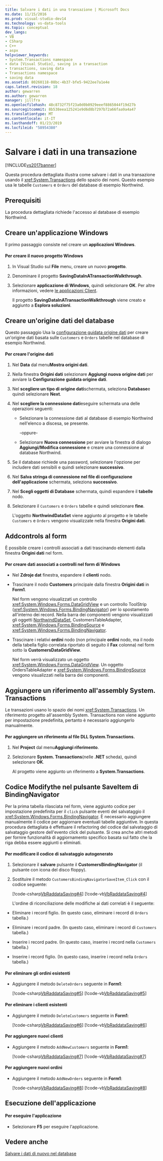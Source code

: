 ```yaml
---
title: Salvare i dati in una transazione | Microsoft Docs
ms.date: 11/15/2016
ms.prod: visual-studio-dev14
ms.technology: vs-data-tools
ms.topic: conceptual
dev_langs:
- VB
- CSharp
- C++
- aspx
helpviewer_keywords:
- System.Transactions namespace
- data [Visual Studio], saving in a transaction
- transactions, saving data
- Transactions namespace
- saving data
ms.assetid: 80260118-08bc-4b37-bfe5-9422ee7a1e4e
caps.latest.revision: 18
author: gewarren
ms.author: gewarren
manager: jillfra
ms.openlocfilehash: 48c8732f75f23a0d0b0929eeef8865044f19d27b
ms.sourcegitcommit: 8b538eea125241e9d6d8b7297b72a66faa9a4a47
ms.translationtype: MT
ms.contentlocale: it-IT
ms.lasthandoff: 01/23/2019
ms.locfileid: "58954380"
---
```

# <a name="save-data-in-a-transaction"></a>Salvare i dati in una transazione
[!INCLUDE[vs2017banner](../includes/vs2017banner.md)]

  
Questa procedura dettagliata illustra come salvare i dati in una transazione usando il <xref:System.Transactions> dello spazio dei nomi. Questo esempio usa le tabelle `Customers` e `Orders` del database di esempio Northwind.  
  
## <a name="prerequisites"></a>Prerequisiti  
 La procedura dettagliata richiede l'accesso al database di esempio Northwind.
  
## <a name="create-a-windows-application"></a>Creare un'applicazione Windows  
 Il primo passaggio consiste nel creare un **applicazioni Windows**.  
  
#### <a name="to-create-the-new-windows-project"></a>Per creare il nuovo progetto Windows  
  
1.  In Visual Studio sul **File** menu, creare un nuovo **progetto**.  
  
2.  Denominare il progetto **SavingDataInATransactionWalkthrough**.  
  
3.  Selezionare **applicazione di Windows**, quindi selezionare **OK**. Per altre informazioni, vedere [le applicazioni Client](http://msdn.microsoft.com/library/2dfb50b7-5af2-4e12-9bbb-c5ade0e39a68).  
  
     Il progetto **SavingDataInATransactionWalkthrough** viene creato e aggiunto a **Esplora soluzioni**.  
  
## <a name="create-a-database-data-source"></a>Creare un'origine dati del database  
 Questo passaggio Usa la [configurazione guidata origine dati](http://msdn.microsoft.com/library/c4df7de5-5da0-4064-940c-761dd6d9e28f) per creare un'origine dati basata sulle `Customers` e `Orders` tabelle nel database di esempio Northwind.  
  
#### <a name="to-create-the-data-source"></a>Per creare l'origine dati  
  
1.  Nel **Data** dal menu**Mostra origini dati**.  
  
2.  Nella finestra **Origini dati** selezionare **Aggiungi nuova origine dati** per avviare la **Configurazione guidata origine dati**.  
  
3.  Nel **scegliere un tipo di origine dati**schermata, seleziona **Database**e quindi selezionare **Next**.  
  
4.  Nel **scegliere la connessione dati**eseguire schermata una delle operazioni seguenti:  
  
    -   Selezionare la connessione dati al database di esempio Northwind nell'elenco a discesa, se presente.  
  
         -oppure-  
  
    -   Selezionare **Nuova connessione** per avviare la finestra di dialogo **Aggiungi/Modifica connessione** e creare una connessione al database Northwind.  
  
5.  Se il database richiede una password, selezionare l'opzione per includere dati sensibili e quindi selezionare **successivo**.  
  
6.  Nel **Salva stringa di connessione nel file di configurazione dell'applicazione** schermata, seleziona **successivo**.  
  
7.  Nel **Scegli oggetti di Database** schermata, quindi espandere il **tabelle** nodo.  
  
8.  Selezionare il `Customers` e `Orders` tabelle e quindi selezionare **fine**.  
  
     L'oggetto **NorthwindDataSet** viene aggiunto al progetto e le tabelle `Customers` e `Orders` vengono visualizzate nella finestra **Origini dati**.  
  
## <a name="addcontrols-to-the-form"></a>Addcontrols al form  
 È possibile creare i controlli associati a dati trascinando elementi dalla finestra **Origini dati** nel form.  
  
#### <a name="to-create-data-bound-controls-on-the-windows-form"></a>Per creare dati associati a controlli nel form di Windows  
  
-   Nel **Zdroje dat** finestra, espandere il **clienti** nodo.  
  
-   Trascinare il nodo **Customers** principale dalla finestra **Origini dati** in **Form1**.  
  
     Nel form vengono visualizzati un controllo <xref:System.Windows.Forms.DataGridView> e un controllo ToolStrip (<xref:System.Windows.Forms.BindingNavigator>) per lo spostamento all'interno dei record. Nella barra dei componenti vengono visualizzati gli oggetti [NorthwindDataSet](../data-tools/dataset-tools-in-visual-studio.md), CustomersTableAdapter, <xref:System.Windows.Forms.BindingSource> e <xref:System.Windows.Forms.BindingNavigator>.  
  
-   Trascinare i relativi **ordini** nodo (non principale **ordini** nodo, ma il nodo della tabella figlio correlata riportato di seguito il **Fax** colonna) nel form sotto la  **CustomersDataGridView**.  
  
     Nel form verrà visualizzato un oggetto <xref:System.Windows.Forms.DataGridView>. Un oggetto OrdersTableAdapter e <xref:System.Windows.Forms.BindingSource> vengono visualizzati nella barra dei componenti.  
  
## <a name="add-a-reference-to-the-systemtransactions-assembly"></a>Aggiungere un riferimento all'assembly System. Transactions  
 Le transazioni usano lo spazio dei nomi <xref:System.Transactions>. Un riferimento progetto all'assembly System. Transactions non viene aggiunto per impostazione predefinita, pertanto è necessario aggiungerlo manualmente.  
  
#### <a name="to-add-a-reference-to-the-systemtransactions-dll-file"></a>Per aggiungere un riferimento al file DLL System.Transactions.  
  
1.  Nel **Project** dal menu**Aggiungi riferimento**.  
  
2.  Selezionare **System. Transactions**(nelle **.NET** scheda), quindi selezionare **OK**.  
  
     Al progetto viene aggiunto un riferimento a **System.Transactions**.  
  
## <a name="modifythe-code-in-the-bindingnavigators-saveitem-button"></a>Codice Modifythe nel pulsante SaveItem di BindingNavigator  
 Per la prima tabella rilasciata nel form, viene aggiunto codice per impostazione predefinita per il `click` pulsante eventi del salvataggio il <xref:System.Windows.Forms.BindingNavigator>. È necessario aggiungere manualmente il codice per aggiornare eventuali tabelle aggiuntive. In questa procedura dettagliata è effettuare il refactoring del codice dal salvataggio di salvataggio gestore dell'evento click del pulsante. Si crea anche altri metodi per fornire funzionalità di aggiornamento specifico basata sul fatto che la riga debba essere aggiunti o eliminati.  
  
#### <a name="to-modify-the-auto-generated-save-code"></a>Per modificare il codice di salvataggio autogenerato  
  
1. Selezionare il **salvare** pulsante il **CustomersBindingNavigator** (il pulsante con icona del disco floppy).  
  
2. Sostituire il metodo `CustomersBindingNavigatorSaveItem_Click` con il codice seguente:  
  
    [!code-csharp[VbRaddataSaving#4](../snippets/csharp/VS_Snippets_VBCSharp/VbRaddataSaving/CS/Form2.cs#4)]
    [!code-vb[VbRaddataSaving#4](../snippets/visualbasic/VS_Snippets_VBCSharp/VbRaddataSaving/VB/Form2.vb#4)]  
  
   L'ordine di riconciliazione delle modifiche ai dati correlati è il seguente:  
  
-   Eliminare i record figlio. (In questo caso, eliminare i record di `Orders` tabella.)  
  
-   Eliminare i record padre. (In questo caso, eliminare i record di `Customers` tabella.)  
  
-   Inserire i record padre. (In questo caso, inserire i record nella `Customers` tabella.)  
  
-   Inserire i record figlio. (In questo caso, inserire i record nella `Orders` tabella.)  
  
#### <a name="to-delete-existing-orders"></a>Per eliminare gli ordini esistenti  
  
-   Aggiungere il metodo `DeleteOrders` seguente in **Form1**:  
  
     [!code-csharp[VbRaddataSaving#5](../snippets/csharp/VS_Snippets_VBCSharp/VbRaddataSaving/CS/Form2.cs#5)]
     [!code-vb[VbRaddataSaving#5](../snippets/visualbasic/VS_Snippets_VBCSharp/VbRaddataSaving/VB/Form2.vb#5)]  
  
#### <a name="to-delete-existing-customers"></a>Per eliminare i clienti esistenti  
  
-   Aggiungere il metodo `DeleteCustomers` seguente in **Form1**:  
  
     [!code-csharp[VbRaddataSaving#6](../snippets/csharp/VS_Snippets_VBCSharp/VbRaddataSaving/CS/Form2.cs#6)]
     [!code-vb[VbRaddataSaving#6](../snippets/visualbasic/VS_Snippets_VBCSharp/VbRaddataSaving/VB/Form2.vb#6)]  
  
#### <a name="to-add-new-customers"></a>Per aggiungere nuovi clienti  
  
-   Aggiungere il metodo `AddNewCustomers` seguente in **Form1**:  
  
     [!code-csharp[VbRaddataSaving#7](../snippets/csharp/VS_Snippets_VBCSharp/VbRaddataSaving/CS/Form2.cs#7)]
     [!code-vb[VbRaddataSaving#7](../snippets/visualbasic/VS_Snippets_VBCSharp/VbRaddataSaving/VB/Form2.vb#7)]  
  
#### <a name="to-add-new-orders"></a>Per aggiungere nuovi ordini  
  
-   Aggiungere il metodo `AddNewOrders` seguente in **Form1**:  
  
     [!code-csharp[VbRaddataSaving#8](../snippets/csharp/VS_Snippets_VBCSharp/VbRaddataSaving/CS/Form2.cs#8)]
     [!code-vb[VbRaddataSaving#8](../snippets/visualbasic/VS_Snippets_VBCSharp/VbRaddataSaving/VB/Form2.vb#8)]  
  
## <a name="run-the-application"></a>Esecuzione dell'applicazione  
  
#### <a name="to-run-the-application"></a>Per eseguire l'applicazione  
  
-   Selezionare **F5** per eseguire l'applicazione.  
  
## <a name="see-also"></a>Vedere anche  
 [Salvare i dati di nuovo nel database](../data-tools/save-data-back-to-the-database.md)
